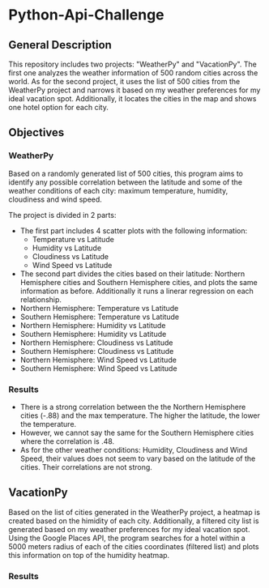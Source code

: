 # Python-Api-Challenge
## General Description
This repository includes two projects: "WeatherPy" and "VacationPy". The first one analyzes the weather information of 500 random cities across the world. As for the second project, it uses the list of 500 cities from the WeatherPy project and narrows it based on my weather preferences for my ideal vacation spot. Additionally, it locates the cities in the map and shows one hotel option for each city.
## Objectives
### WeatherPy
Based on a randomly generated list of 500 cities, this program aims to identify any possible correlation between the latitude and some of the weather conditions of each city: maximum temperature, humidity, cloudiness and wind speed.

The project is divided in 2 parts:
- The first part includes 4 scatter plots with the following information:
  - Temperature vs Latitude
  - Humidity vs Latitude
  - Cloudiness vs Latitude
  - Wind Speed vs Latitude
 - The second part divides the cities based on their latitude: Northern Hemisphere cities and Southern Hemisphere cities, and plots the same information as before. Additionally it runs a linerar regression on each relationship. 
  - Northern Hemisphere: Temperature vs Latitude
  - Southern Hemisphere: Temperature vs Latitude
  - Northern Hemisphere: Humidity vs Latitude
  - Southern Hemisphere: Humidity vs Latitude
  - Northern Hemisphere: Cloudiness vs Latitude
  - Southern Hemisphere: Cloudiness vs Latitude
  - Northern Hemisphere: Wind Speed vs Latitude
  - Southern Hemisphere: Wind Speed vs Latitude
  
  ### Results
  - There is a strong correlation between the the Northern Hemisphere cities (-.88)  and the max temperature. The higher the latitude, the lower the temperature.
  - However, we cannot say the same for the Southern Hemisphere cities where the correlation is .48.
  - As for the other weather conditions: Humidity, Cloudiness and Wind Speed, their values does not seem to vary based on the latitude of the cities. Their correlations are not strong.
  
  ## VacationPy
  Based on the list of cities generated in the WeatherPy project, a heatmap is created based on the himidity of each city. Additionally, a filtered city list is generated based on my weather preferences for my ideal vacation spot. Using the Google Places API, the program searches for a hotel within a 5000 meters radius of each of the cities coordinates (filtered list) and plots this information on top of the humidity heatmap.  
### Results
